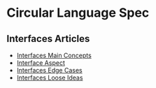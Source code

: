 Circular Language Spec
======================

Interfaces Articles
-------------------

- [Interfaces Main Concepts](interfaces-main-concepts.md)
- [Interface Aspect](interface-aspect.md)
- [Interfaces Edge Cases](interfaces-edge-cases.md)
- [Interfaces Loose Ideas](interfaces-loose-ideas.md)